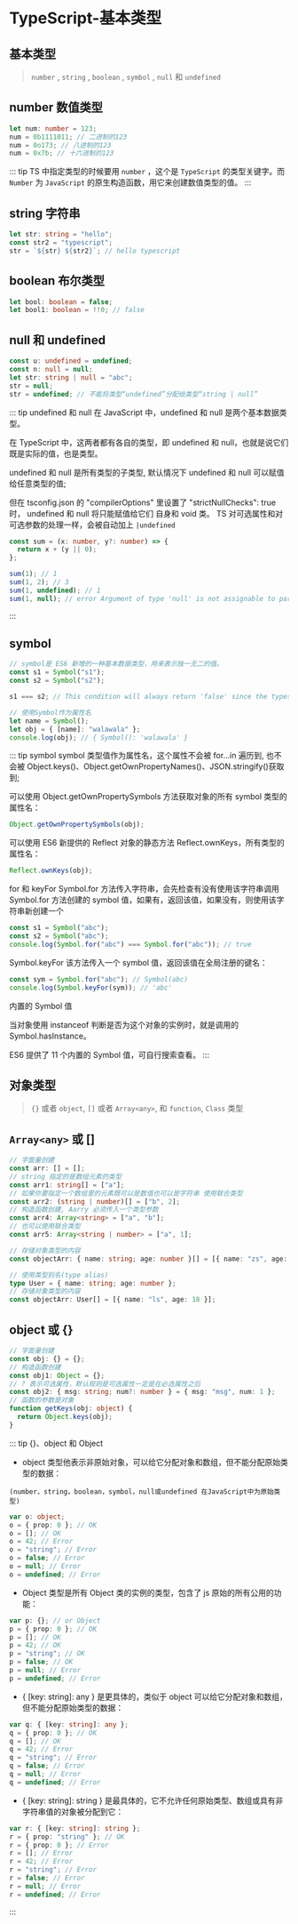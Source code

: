# TypeScript-基本类型

## 基本类型

> `number` , `string` , `boolean` , `symbol` , `null` 和 `undefined`

## number 数值类型

```ts
let num: number = 123;
num = 0b1111011; // 二进制的123
num = 0o173; // 八进制的123
num = 0x7b; // 十六进制的123
```

::: tip
TS 中指定类型的时候要用 `number` ，这个是 `TypeScript` 的类型关键字。而 `Number` 为 `JavaScript` 的原生构造函数，用它来创建数值类型的值。
:::

## string 字符串

```ts
let str: string = "hello";
const str2 = "typescript";
str = `${str} ${str2}`; // hello typescript
```

## boolean 布尔类型

```ts
let bool: boolean = false;
let bool1: boolean = !!0; // false
```

## null 和 undefined

```ts
const u: undefined = undefined;
const n: null = null;
let str: string | null = "abc";
str = null;
str = undefined; // 不能将类型“undefined”分配给类型“string | null”
```

::: tip undefined 和 null
在 JavaScript 中，undefined 和 null 是两个基本数据类型。

在 TypeScript 中，这两者都有各自的类型，即 undefined 和 null，也就是说它们既是实际的值，也是类型。

undefined 和 null 是所有类型的子类型, 默认情况下 undefined 和 null 可以赋值给任意类型的值;

但在 tsconfig.json 的 "compilerOptions" 里设置了 "strictNullChecks": true 时，
undefined 和 null 将只能赋值给它们 自身和 void 类。
TS 对可选属性和对可选参数的处理一样，会被自动加上 `|undefined`

```ts
const sum = (x: number, y?: number) => {
  return x + (y || 0);
};

sum(1); // 1
sum(1, 2); // 3
sum(1, undefined); // 1
sum(1, null); // error Argument of type 'null' is not assignable to parameter of type 'number | undefined'
```

:::

## symbol

```ts
// symbol是 ES6 新增的一种基本数据类型，用来表示独一无二的值。
const s1 = Symbol("s1");
const s2 = Symbol("s2");

s1 === s2; // This condition will always return 'false' since the types 'typeof s1' and 'typeof s2' have no overlap.

// 使用Symbol作为属性名
let name = Symbol();
let obj = { [name]: "walawala" };
console.log(obj); // { Symbol(): 'walawala' }
```

::: tip symbol
symbol 类型值作为属性名，这个属性不会被 for…in 遍历到,
也不会被 Object.keys()、Object.getOwnPropertyNames()、JSON.stringify()获取到;

可以使用 Object.getOwnPropertySymbols 方法获取对象的所有 symbol 类型的属性名：

```ts
Object.getOwnPropertySymbols(obj);
```

可以使用 ES6 新提供的 Reflect 对象的静态方法 Reflect.ownKeys，所有类型的属性名：

```ts
Reflect.ownKeys(obj);
```

for 和 keyFor
Symbol.for 方法传入字符串，会先检查有没有使用该字符串调用 Symbol.for 方法创建的 symbol 值，如果有，返回该值，如果没有，则使用该字符串新创建一个

```ts
const s1 = Symbol("abc");
const s2 = Symbol("abc");
console.log(Symbol.for("abc") === Symbol.for("abc")); // true
```

Symbol.keyFor 该方法传入一个 symbol 值，返回该值在全局注册的键名：

```ts
const sym = Symbol.for("abc"); // Symbol(abc)
console.log(Symbol.keyFor(sym)); // 'abc'
```

内置的 Symbol 值

当对象使用 instanceof 判断是否为这个对象的实例时，就是调用的 Symbol.hasInstance。

ES6 提供了 11 个内置的 Symbol 值，可自行搜索查看。
:::

## 对象类型

> `{}` 或者 `object`, `[]` 或者 `Array<any>`, 和 `function`, `Class` 类型

## `Array<any>` 或 []

```ts
// 字面量创建
const arr: [] = [];
// string 指定的是数组元素的类型
const arr1: string[] = ["a"];
// 如果你要指定一个数组里的元素既可以是数值也可以是字符串 使用联合类型
const arr2: (string | number)[] = ["b", 2];
// 构造函数创建, Aarry 必须传入一个类型参数
const arr4: Array<string> = ["a", "b"];
// 也可以使用联合类型
const arr5: Array<string | number> = ["a", 1];

// 存储对象类型的内容
const objectArr: { name: string; age: number }[] = [{ name: "zs", age: 18 }];

// 使用类型别名(type alias)
type User = { name: string; age: number };
// 存储对象类型的内容
const objectArr: User[] = [{ name: "ls", age: 18 }];
```

## object 或 {}

```ts
// 字面量创建
const obj: {} = {};
// 构造函数创建
const obj1: Object = {};
// ? 表示可选属性，默认规则是可选属性一定是在必选属性之后
const obj2: { msg: string; num?: number } = { msg: "msg", num: 1 };
// 函数的参数是对象
function getKeys(obj: object) {
  return Object.keys(obj);
}
```

::: tip {}、object 和 Object

- object 类型他表示非原始对象，可以给它分配对象和数组，但不能分配原始类型的数据：

`(number，string，boolean，symbol，null或undefined 在JavaScript中为原始类型)`

```ts
var o: object;
o = { prop: 0 }; // OK
o = []; // OK
o = 42; // Error
o = "string"; // Error
o = false; // Error
o = null; // Error
o = undefined; // Error
```

- Object 类型是所有 Object 类的实例的类型，包含了 js 原始的所有公用的功能：

```ts
var p: {}; // or Object
p = { prop: 0 }; // OK
p = []; // OK
p = 42; // OK
p = "string"; // OK
p = false; // OK
p = null; // Error
p = undefined; // Error
```

- { [key: string]: any } 是更具体的，类似于 object
  可以给它分配对象和数组，但不能分配原始类型的数据：

```ts
var q: { [key: string]: any };
q = { prop: 0 }; // OK
q = []; // OK
q = 42; // Error
q = "string"; // Error
q = false; // Error
q = null; // Error
q = undefined; // Error
```

- { [key: string]: string } 是最具体的，它不允许任何原始类型、数组或具有非字符串值的对象被分配到它：

```ts
var r: { [key: string]: string };
r = { prop: "string" }; // OK
r = { prop: 0 }; // Error
r = []; // Error
r = 42; // Error
r = "string"; // Error
r = false; // Error
r = null; // Error
r = undefined; // Error
```

:::
